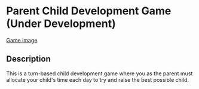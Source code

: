 # Parent Child Development Game (Under Development)
[Game image](pcdg.jpg)

## Description
This is a turn-based child development game where you as the parent must allocate your child's time each day to try and raise the best possible child.
